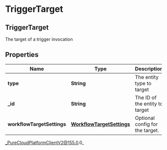 # TriggerTarget

## TriggerTarget
The target of a trigger invocation

## Properties

|Name | Type | Description | Notes|
|------------ | ------------- | ------------- | -------------|
| **type** | **String** | The entity type to target | [optional] |
| **_id** | **String** | The ID of the entity to target | [optional] |
| **workflowTargetSettings** | [**WorkflowTargetSettings**](WorkflowTargetSettings) | Optional config for the target. | [optional] |



_PureCloudPlatformClientV2@155.0.0_
